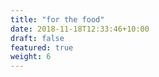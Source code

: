 ```yaml
---
title: "for the food"
date: 2018-11-18T12:33:46+10:00
draft: false
featured: true
weight: 6
---
```


